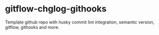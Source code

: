 # gitflow-chglog-githooks
Template github repo with husky commit lint integration, semantic version, gitflow, githooks and more.
